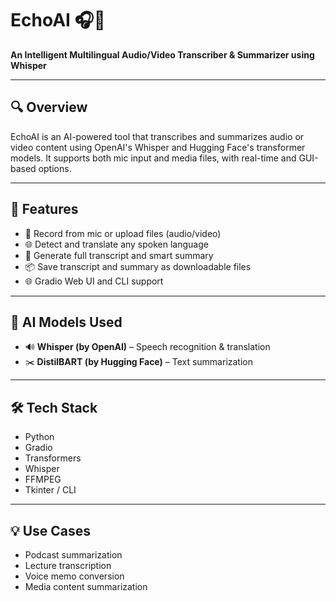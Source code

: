 # EchoAI 🎧🧠
**An Intelligent Multilingual Audio/Video Transcriber & Summarizer using Whisper**

---

## 🔍 Overview
EchoAI is an AI-powered tool that transcribes and summarizes audio or video content using OpenAI's Whisper and Hugging Face's transformer models. It supports both mic input and media files, with real-time and GUI-based options.

---

## 🚀 Features
- 🎤 Record from mic or upload files (audio/video)
- 🌐 Detect and translate any spoken language
- 📝 Generate full transcript and smart summary
- 📦 Save transcript and summary as downloadable files
- 🌐 Gradio Web UI and CLI support

---

## 🧠 AI Models Used
- 🔊 **Whisper (by OpenAI)** – Speech recognition & translation
- ✂️ **DistilBART (by Hugging Face)** – Text summarization

---

## 🛠️ Tech Stack
- Python
- Gradio
- Transformers
- Whisper
- FFMPEG
- Tkinter / CLI

---

## 💡 Use Cases
- Podcast summarization
- Lecture transcription
- Voice memo conversion
- Media content summarization


